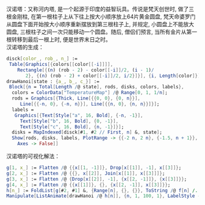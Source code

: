 汉诺塔：又称河内塔, 是一个起源于印度的益智玩具。传说是梵天创世时, 做了三根金刚柱, 在第一根柱子上从下往上按大小顺序放上64片黄金圆盘, 梵天命婆罗门从圆盘下面开始按大小顺序重新摆放到第三根柱子上, 并规定, 小圆盘上不能放大圆盘, 三根柱子之间一次只能移动一个圆盘。随后, 僧侣们预言, 当所有金片从第一根转移到最后一根上时, 便是世界末日之时。  
汉诺塔的生成：
```mathematica
disck[color_, rob_, n_] := 
 Table[Graphics[{colors[[color[[-i]]]], 
    Rectangle[{(n) (rob - 2) - color[[-i]]/2, (i - 1)/
       2}, {(n) (rob - 2) + color[[-i]]/2, i/2}]}], {i, Length[color]}]
drawHanoi[state : {a_, b_, c_}] := 
 Block[{n = Total[Length /@ state], rods, disks, colors, labels}, 
  colors = ColorData["TemperatureMap"] /@ Range[0, 1, 1/n]; 
  rods = Graphics[{Thick, Line[{{0, 0}, {0, n}}], 
     Line[{{-n, 0}, {-n, n}}], Line[{{n, 0}, {n, n}}]}]; 
  labels = 
   Graphics[{Text[Style["a", 16, Bold], {-n, -1}], 
     Text[Style["b", 16, Bold], {0, -1}], 
     Text[Style["c", 16, Bold], {n, -1}]}]; 
  disks = MapIndexed[disck[#1, #2 // First, n] &, state]; 
  Show[rods, disks, labels, PlotRange -> {{-2 n, 2 n}, {-1.5, n + 1}},
    Axes -> False]]
```
汉诺塔的可视化解法：
```mathematica
g[1, x_] := Flatten /@ {{x[[1, -1]]}, Drop[x[[1]], -1], x[[3]]};
g[2, x_] := Flatten /@ {{}, x[[2]], Join[x[[1]], x[[3]]]};
g[3, x_] := Flatten /@ {Drop[x[[2]], -1], {x[[2, -1]]}, {x[[3]]}};
g[4, x_] := Flatten /@ {{x[[1]]}, {}, {x[[2, -1]], x[[3]]}};
h[n_] := FoldList[g[#2, #1] &, {Range[n], {}, {}}, ToString /@ f[n] /. {"a -> b" -> 1, "a -> c" -> 2, "b -> a" -> 3, "b -> c" -> 4}];
Manipulate[ListAnimate[drawHanoi /@ h[n]], {n, 1, 100, 1}, LabelStyle -> Directive[Blue, Medium]]
```
